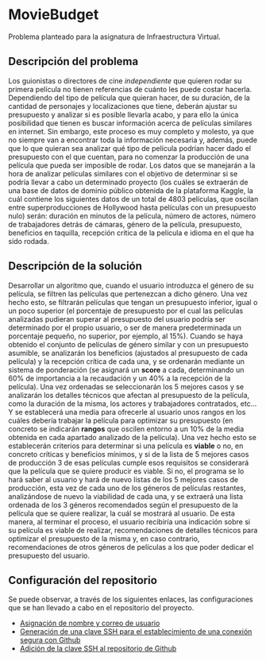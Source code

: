 # MovieBudget
Problema planteado para la asignatura de Infraestructura Virtual.

## Descripción del problema
Los guionistas o directores de cine _independiente_ que quieren rodar su primera película no tienen referencias de cuánto les puede costar hacerla. Dependiendo del tipo de película que quieran hacer, de su duración, de la cantidad de personajes y localizaciones que tiene, deberán ajustar su presupuesto y analizar si es posible llevarla acabo, y para ello la única posibilidad que tienen es buscar información acerca de películas similares en internet. Sin embargo, este proceso es muy completo y molesto, ya que no siempre van a encontrar toda la información necesaria y, además, puede que lo que quieran sea analizar qué tipo de película podrían hacer dado el presupuesto con el que cuentan, para no comenzar la producción de una película que pueda ser imposible de rodar. Los datos que se manejarán a la hora de analizar películas similares con el objetivo de determinar si se podría llevar a cabo un determinado proyecto (los cuáles se extraerán de una base de datos de dominio público obtenida de la plataforma Kaggle, la cuál contiene los siguientes datos de un total de 4803 películas, que oscilan entre superproducciones de Hollywood hasta películas con un presupuesto nulo) serán: duración en minutos de la película, número de actores, número de trabajadores detrás de cámaras, género de la película, presupuesto, beneficios en taquilla, recepción crítica de la película e idioma en el que ha sido rodada.

## Descripción de la solución
Desarrollar un algoritmo que, cuando el usuario introduzca el género de su película, se filtren las películas que pertenezcan a dicho género. Una vez hecho esto, se filtrarán películas que tengan un presupuesto inferior, igual o un poco superior (el porcentaje de presupuesto por el cual las películas analizadas pudieran superar al presupuesto del usuario podría ser determinado por el propio usuario, o ser de manera predeterminada un porcentaje pequeño, no superior, por ejemplo, al 15%). Cuando se haya obtenido el conjunto de películas de género similar y con un presupuesto asumible, se analizarán los beneficios (ajustados al presupuesto de cada película) y la recepción crítica de cada una, y se ordenarán mediante un sistema de ponderación (se asignará un **score** a cada, determinando un 60% de importancia a la recaudación y un 40% a la recepción de la película). Una vez ordenadas se seleccionarán los 5 mejores casos y se analizarán los detalles técnicos que afectan al presupuesto de la película, como la duración de la misma, los actores y trabajadores contratados, etc... Y se establecerá una media para ofrecerle al usuario unos rangos en los cuáles debería trabajar la película para optimizar su presupuesto (en concreto se indicarán **rangos** que oscilen entorno a un 10% de la media obtenida en cada apartado analizado de la película). Una vez hecho esto se establecerán criterios para determinar si una película es **viable** o no, en concreto críticas y beneficios mínimos, y si de la lista de 5 mejores casos de producción 3 de esas películas cumple esos requisitos se considerará que la película que se quiere producir es viable. Si no, el programa se lo hará saber al usuario y hará de nuevo listas de los 5 mejores casos de producción, esta vez de cada uno de los géneros de películas restantes, analizándose de nuevo la viabilidad de cada una, y se extraerá una lista ordenada de los 3 géneros recomendados según el presupuesto de la película que se quiere realizar, la cuál se mostrará al usuario. De esta manera, al terminar el proceso, el usuario recibiría una indicación sobre si su película es viable de realizar, recomendaciones de detalles técnicos para optimizar el presupuesto de la misma y, en caso contrario, recomendaciones de otros géneros de películas a los que poder dedicar el presupuesto del usuario.

## Configuración del repositorio
Se puede observar, a través de los siguientes enlaces, las configuraciones que se han llevado a cabo en el repositorio del proyecto.
- [Asignación de nombre y correo de usuario](./configuracion/nombre_correo.png)
- [Generación de una clave SSH para el establecimiento de una conexión segura con Github](./configuracion/generar_clave.png)
- [Adición de la clave SSH al repositorio de Github](./configuracion/añadir_clave.png) 
